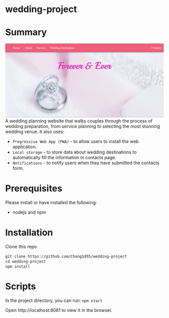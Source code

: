 # wedding-project

# Summary
![Image of home](https://github.com/Chong1455/vue-portfolio/blob/master/src/assets/project10.jpg)
A wedding planning website that walks couples through the process of wedding preparation, from service planning to selecting the most stunning wedding venue. It also uses:
* `Progressive Web App (PWA)` - to allow users to install the web application.
* `Local storage` - to store data about wedding destinations to automatically fill the information in contacts page.
* `Notifications` - to notify users when they have submitted the contacts form.

# Prerequisites
Please install or have installed the following:
* nodejs and npm

# Installation
Clone this repo
```
git clone https://github.com/Chong1455/wedding-project
cd wedding-project
npm install
```

# Scripts
In the project directory, you can run:
```npm start```

Open http://localhost:8081 to view it in the browser.
